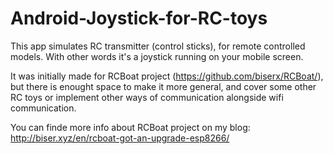 # Android-Joystick-for-RC-toys
This app simulates RC transmitter (control sticks), for remote controlled models. With other words it's a joystick running on your mobile screen.

It was initially made for RCBoat project (https://github.com/biserx/RCBoat/), but there is enought space to make it more general, and cover some other RC toys or implement other ways of communication alongside wifi communication.

You can finde more info about RCBoat project on my blog: http://biser.xyz/en/rcboat-got-an-upgrade-esp8266/
